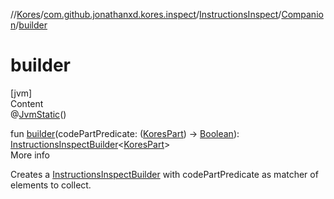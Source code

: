 //[Kores](../../../index.md)/[com.github.jonathanxd.kores.inspect](../../index.md)/[InstructionsInspect](../index.md)/[Companion](index.md)/[builder](builder.md)



# builder  
[jvm]  
Content  
@[JvmStatic](https://kotlinlang.org/api/latest/jvm/stdlib/kotlin.jvm/-jvm-static/index.html)()  
  
fun [builder](builder.md)(codePartPredicate: ([KoresPart](../../../com.github.jonathanxd.kores/-kores-part/index.md)) -> [Boolean](https://kotlinlang.org/api/latest/jvm/stdlib/kotlin/-boolean/index.html)): [InstructionsInspectBuilder](../../-instructions-inspect-builder/index.md)<[KoresPart](../../../com.github.jonathanxd.kores/-kores-part/index.md)>  
More info  


Creates a [InstructionsInspectBuilder](../../-instructions-inspect-builder/index.md) with codePartPredicate as matcher of elements to collect.

  



